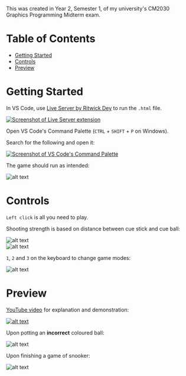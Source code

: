 This was created in Year 2, Semester 1, of my university's CM2030 Graphics Programming Midterm exam.

# Table of Contents

-   [Getting Started](#getting-started)
-   [Controls](#controls)
-   [Preview](#preview)

# Getting Started

In VS Code, use [Live Server by Ritwick Dey](https://marketplace.visualstudio.com/items?itemName=ritwickdey.LiveServer) to run the `.html` file.

[![Screenshot of Live Server extension](https://github.com/user-attachments/assets/0a4e59b6-b14b-4952-835e-a68e459d42d6)](https://marketplace.visualstudio.com/items?itemName=ritwickdey.LiveServer)

Open VS Code's Command Palette (`CTRL` + `SHIFT` + `P` on Windows).

Search for the following and open it:

[![Screenshot of VS Code's Command Palette](https://github.com/user-attachments/assets/31ca3cab-6be2-43fa-b778-6654d6aa7384)](https://marketplace.visualstudio.com/items?itemName=ritwickdey.LiveServer)

The game should run as intended:

![alt text](image.png)

# Controls

`Left click` is all you need to play.

Shooting strength is based on distance between cue stick and cue ball:

![alt text](image-7.png)\
![alt text](image-8.png)

`1`, `2` and `3` on the keyboard to change game modes:

![alt text](image-9.png)

# Preview

[YouTube video](https://youtu.be/x-73YtqONqw) for explanation and demonstration:

[![alt text](image-1.png)](https://youtu.be/x-73YtqONqw)

Upon potting an **incorrect** coloured ball:

![alt text](image-10.png)

Upon finishing a game of snooker:

![alt text](image-11.png)
